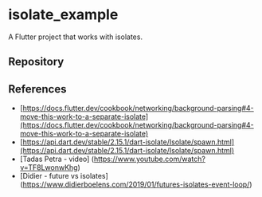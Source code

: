 # isolate_example

A Flutter project that works with isolates.

## Repository

## References

- [https://docs.flutter.dev/cookbook/networking/background-parsing#4-move-this-work-to-a-separate-isolate](https://docs.flutter.dev/cookbook/networking/background-parsing#4-move-this-work-to-a-separate-isolate)
- [https://api.dart.dev/stable/2.15.1/dart-isolate/Isolate/spawn.html](https://api.dart.dev/stable/2.15.1/dart-isolate/Isolate/spawn.html)
- [Tadas Petra - video] (https://www.youtube.com/watch?v=TF8LwonwKhg)
- [Didier - future vs isolates] (https://www.didierboelens.com/2019/01/futures-isolates-event-loop/)
